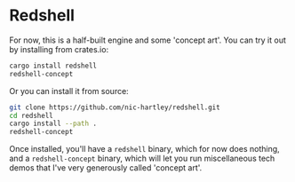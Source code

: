 # Redshell

For now, this is a half-built engine and some 'concept art'.
You can try it out by installing from crates.io:

```sh
cargo install redshell
redshell-concept
```

Or you can install it from source:

```sh
git clone https://github.com/nic-hartley/redshell.git
cd redshell
cargo install --path .
redshell-concept
```

Once installed, you'll have a `redshell` binary, which for now does nothing, and a `redshell-concept` binary, which will let you run miscellaneous tech demos that I've very generously called 'concept art'.
